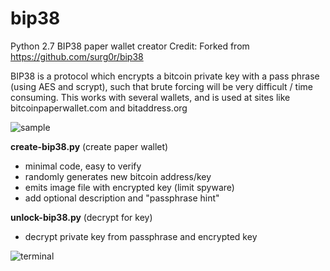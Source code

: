 # bip38

Python 2.7 BIP38 paper wallet creator
Credit: Forked from https://github.com/surg0r/bip38

BIP38 is a protocol which encrypts a bitcoin private key with a pass phrase (using AES and scrypt), such that 
brute forcing will be very difficult / time consuming. This works with several wallets, and is used at sites 
like bitcoinpaperwallet.com and bitaddress.org

![sample](https://raw.githubusercontent.com/steve-vincent/bip38/master/screens/sample.jpg)

**create-bip38.py** (create paper wallet)
- minimal code, easy to verify
- randomly generates new bitcoin address/key
- emits image file with encrypted key (limit spyware)
- add optional description and "passphrase hint"

**unlock-bip38.py** (decrypt for key)
- decrypt private key from passphrase and encrypted key

![terminal](https://raw.githubusercontent.com/steve-vincent/bip38/master/screens/terminal.png)


